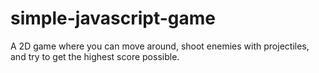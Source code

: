 # simple-javascript-game
A 2D game where you can move around, shoot enemies with projectiles, and try to get the highest score possible. 
